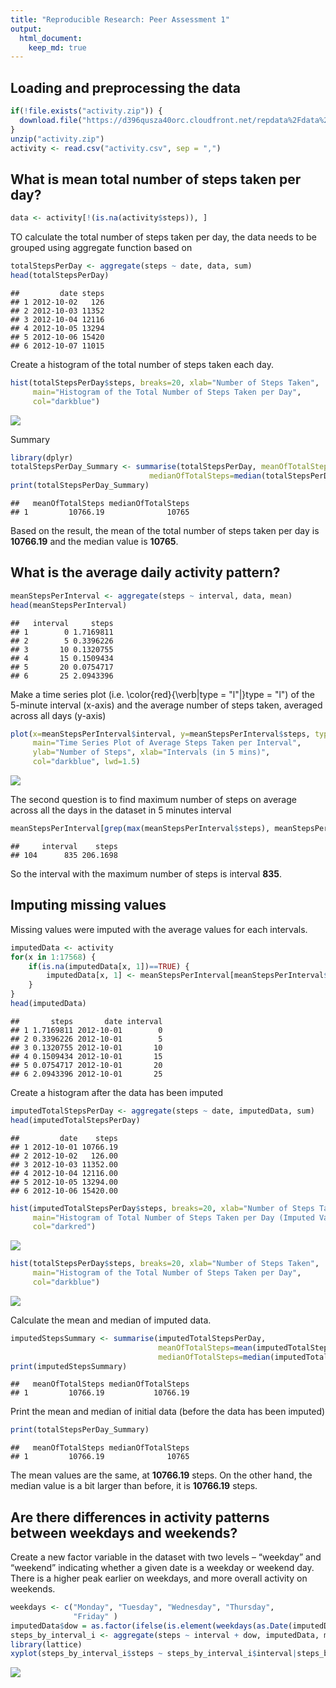 ```yaml
---
title: "Reproducible Research: Peer Assessment 1"
output: 
  html_document:
    keep_md: true
---
```





## Loading and preprocessing the data

```r
if(!file.exists("activity.zip")) {
  download.file("https://d396qusza40orc.cloudfront.net/repdata%2Fdata%2Factivity.zip", "activity.zip")
}
unzip("activity.zip")
activity <- read.csv("activity.csv", sep = ",")
```

## What is mean total number of steps taken per day?

```r
data <- activity[!(is.na(activity$steps)), ]
```

TO calculate the total number of steps taken per day, the data needs to be grouped using aggregate function based on

```r
totalStepsPerDay <- aggregate(steps ~ date, data, sum)
head(totalStepsPerDay)
```

```
##         date steps
## 1 2012-10-02   126
## 2 2012-10-03 11352
## 3 2012-10-04 12116
## 4 2012-10-05 13294
## 5 2012-10-06 15420
## 6 2012-10-07 11015
```

Create a histogram of the total number of steps taken each day.

```r
hist(totalStepsPerDay$steps, breaks=20, xlab="Number of Steps Taken", 
     main="Histogram of the Total Number of Steps Taken per Day",
     col="darkblue")
```

![](figure/unnamed-chunk-4-1.png)<!-- -->

Summary

```r
library(dplyr)
totalStepsPerDay_Summary <- summarise(totalStepsPerDay, meanOfTotalSteps=mean(totalStepsPerDay$steps),
                               medianOfTotalSteps=median(totalStepsPerDay$steps))
print(totalStepsPerDay_Summary)
```

```
##   meanOfTotalSteps medianOfTotalSteps
## 1         10766.19              10765
```
Based on the result, the mean of the total number of steps taken per day is **10766.19** and the median value is **10765**.


## What is the average daily activity pattern?


```r
meanStepsPerInterval <- aggregate(steps ~ interval, data, mean)
head(meanStepsPerInterval)
```

```
##   interval     steps
## 1        0 1.7169811
## 2        5 0.3396226
## 3       10 0.1320755
## 4       15 0.1509434
## 5       20 0.0754717
## 6       25 2.0943396
```

Make a time series plot (i.e. \color{red}{\verb|type = "l"|}type = "l") of the 5-minute interval (x-axis) and the average number of steps taken, averaged across all days (y-axis)

```r
plot(x=meanStepsPerInterval$interval, y=meanStepsPerInterval$steps, type="l",
     main="Time Series Plot of Average Steps Taken per Interval",
     ylab="Number of Steps", xlab="Intervals (in 5 mins)",
     col="darkblue", lwd=1.5)
```

![](figure/unnamed-chunk-7-1.png)<!-- -->

The second question is to find maximum number of steps on average across all the days in the dataset in 5 minutes interval

```r
meanStepsPerInterval[grep(max(meanStepsPerInterval$steps), meanStepsPerInterval$steps), ]
```

```
##     interval    steps
## 104      835 206.1698
```
So the interval with the maximum number of steps is interval **835**.


## Imputing missing values
Missing values were imputed with the average values for each intervals.

```r
imputedData <- activity
for(x in 1:17568) {
    if(is.na(imputedData[x, 1])==TRUE) {
        imputedData[x, 1] <- meanStepsPerInterval[meanStepsPerInterval$interval %in% imputedData[x, 3], 2]
    }
}
head(imputedData)
```

```
##       steps       date interval
## 1 1.7169811 2012-10-01        0
## 2 0.3396226 2012-10-01        5
## 3 0.1320755 2012-10-01       10
## 4 0.1509434 2012-10-01       15
## 5 0.0754717 2012-10-01       20
## 6 2.0943396 2012-10-01       25
```

Create a histogram after the data has been imputed

```r
imputedTotalStepsPerDay <- aggregate(steps ~ date, imputedData, sum)
head(imputedTotalStepsPerDay)
```

```
##         date    steps
## 1 2012-10-01 10766.19
## 2 2012-10-02   126.00
## 3 2012-10-03 11352.00
## 4 2012-10-04 12116.00
## 5 2012-10-05 13294.00
## 6 2012-10-06 15420.00
```

```r
hist(imputedTotalStepsPerDay$steps, breaks=20, xlab="Number of Steps Taken", 
     main="Histogram of Total Number of Steps Taken per Day (Imputed Values)",
     col="darkred")
```

![](figure/unnamed-chunk-10-1.png)<!-- -->

```r
hist(totalStepsPerDay$steps, breaks=20, xlab="Number of Steps Taken", 
     main="Histogram of the Total Number of Steps Taken per Day",
     col="darkblue")
```

![](figure/unnamed-chunk-10-2.png)<!-- -->

Calculate the mean and median of imputed data.

```r
imputedStepsSummary <- summarise(imputedTotalStepsPerDay, 
                                 meanOfTotalSteps=mean(imputedTotalStepsPerDay$steps), 
                                 medianOfTotalSteps=median(imputedTotalStepsPerDay$steps))  
print(imputedStepsSummary)
```

```
##   meanOfTotalSteps medianOfTotalSteps
## 1         10766.19           10766.19
```

Print the mean and median of initial data (before the data has been imputed)

```r
print(totalStepsPerDay_Summary)
```

```
##   meanOfTotalSteps medianOfTotalSteps
## 1         10766.19              10765
```
The mean values are the same, at **10766.19** steps. On the other hand, the median value is a bit larger than before, it is **10766.19** steps.


## Are there differences in activity patterns between weekdays and weekends?
Create a new factor variable in the dataset with two levels – “weekday” and “weekend” indicating whether a given date is a weekday or weekend day. There is a higher peak earlier on weekdays, and more overall activity on weekends.


```r
weekdays <- c("Monday", "Tuesday", "Wednesday", "Thursday", 
              "Friday" )
imputedData$dow = as.factor(ifelse(is.element(weekdays(as.Date(imputedData$date)),weekdays), "Weekday", "Weekend"))
steps_by_interval_i <- aggregate(steps ~ interval + dow, imputedData, mean)
library(lattice)
xyplot(steps_by_interval_i$steps ~ steps_by_interval_i$interval|steps_by_interval_i$dow, main="Avg. Steps per Day by Interval",xlab="Interval", ylab="Steps",layout=c(1,2), type="l") 
```

![](figure/unnamed-chunk-13-1.png)<!-- -->
